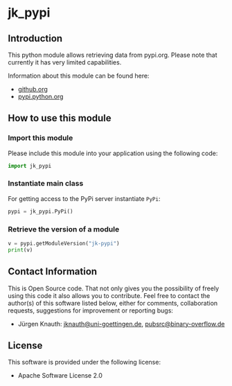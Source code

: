 jk_pypi
==========

Introduction
------------

This python module allows retrieving data from pypi.org. Please note that currently it has very limited capabilities.

Information about this module can be found here:

* [github.org](https://github.com/jkpubsrc/python-module-jk-pypi)
* [pypi.python.org](https://pypi.python.org/pypi/jk_pypi)

How to use this module
----------------------

### Import this module

Please include this module into your application using the following code:

```python
import jk_pypi
```

### Instantiate main class

For getting access to the PyPi server instantiate `PyPi`:

```python
pypi = jk_pypi.PyPi()
```

### Retrieve the version of a module

```python
v = pypi.getModuleVersion("jk-pypi")
print(v)
```

Contact Information
-------------------

This is Open Source code. That not only gives you the possibility of freely using this code it also
allows you to contribute. Feel free to contact the author(s) of this software listed below, either
for comments, collaboration requests, suggestions for improvement or reporting bugs:

* Jürgen Knauth: jknauth@uni-goettingen.de, pubsrc@binary-overflow.de

License
-------

This software is provided under the following license:

* Apache Software License 2.0



